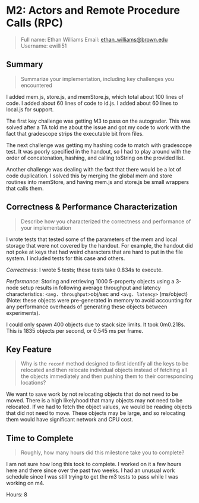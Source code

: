 # M2: Actors and Remote Procedure Calls (RPC)
> Full name: Ethan Williams
> Email:  ethan_williams@brown.edu
> Username:  ewilli51

## Summary

> Summarize your implementation, including key challenges you encountered

I added mem.js, store.js, and memStore.js, which total about 100 lines of code. I added about 60 lines of code to id.js. I added about 60 lines to local.js for support.

The first key challenge was getting M3 to pass on the autograder. This was solved after a TA told me about the issue and got my code to work with the fact that gradescope strips the executable bit from files.

The next challenge was getting my hashing code to match with gradescope test. It was poorly specified in the handout, so I had to play around with the order of concatenation, hashing, and calling toString on the provided list.

Another challenge was dealing with the fact that there would be a lot of code duplication. I solved this by merging the global mem and store routines into memStore, and having mem.js and store.js be small wrappers that calls them.

## Correctness & Performance Characterization

> Describe how you characterized the correctness and performance of your implementation

I wrote tests that tested some of the parameters of the mem and local storage that were not covered by the handout. For example, the handout did not poke at keys that had weird characters that are hard to put in the file system. I included tests for this case and others.

*Correctness*: I wrote 5 tests; these tests take 0.834s to execute.

*Performance*: Storing and retrieving 1000 5-property objects using a 3-node setup results in following average throughput and latency characteristics: `<avg. throughput>`obj/sec and `<avg. latency>` (ms/object) (Note: these objects were pre-generated in memory to avoid accounting for any performance overheads of generating these objects between experiments).

I could only spawn 400 objects due to stack size limits. It took 0m0.218s. This is 1835 objects per second, or 0.545 ms per frame.

## Key Feature

> Why is the `reconf` method designed to first identify all the keys to be relocated and then relocate individual objects instead of fetching all the objects immediately and then pushing them to their corresponding locations?

We want to save work by not relocating objects that do not need to be moved. There is a high likelyhood that many objects may not need to be relocated. If we had to fetch the object values, we would be reading objects that did not need to move. These objects may be large, and so relocating them would have significant network and CPU cost.

## Time to Complete

> Roughly, how many hours did this milestone take you to complete?

I am not sure how long this took to complete. I worked on it a few hours here
and there since over the past two weeks. I had an unusual work schedule since I
was still trying to get the m3 tests to pass while I was working on m4.

Hours: 8
